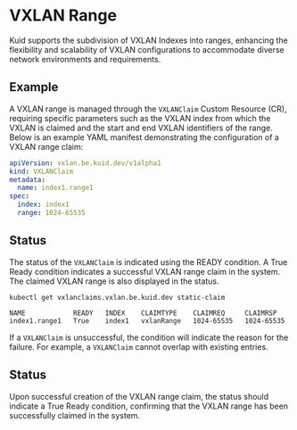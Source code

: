 # VXLAN Range

Kuid supports the subdivision of VXLAN Indexes into ranges, enhancing the flexibility and scalability of VXLAN configurations to accommodate diverse network environments and requirements.

## Example

A VXLAN range is managed through the `VXLANClaim` Custom Resource (CR), requiring specific parameters such as the VXLAN index from which the VXLAN is claimed and the start and end VXLAN identifiers of the range. Below is an example YAML manifest demonstrating the configuration of a VXLAN range claim:


```yaml
apiVersion: vxlan.be.kuid.dev/v1alpha1
kind: VXLANClaim
metadata:
  name: index1.range1
spec:
  index: index1
  range: 1024-65535
```

## Status

The status of the `VXLANClaim` is indicated using the READY condition. A True Ready condition indicates a successful VXLAN range claim in the system. The claimed VXLAN range is also displayed in the status.

```
kubectl get vxlanclaims.vxlan.be.kuid.dev static-claim
```

```
NAME            READY   INDEX    CLAIMTYPE    CLAIMREQ     CLAIMRSP
index1.range1   True    index1   vxlanRange   1024-65535   1024-65535
```

If a `VXLANClaim` is unsuccessful, the condition will indicate the reason for the failure. For example, a `VXLANClaim` cannot overlap with existing entries.

## Status

Upon successful creation of the VXLAN range claim, the status should indicate a True Ready condition, confirming that the VXLAN range has been successfully claimed in the system.